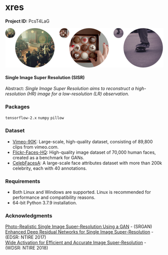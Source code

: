 # xres

**Project ID:** PcsT4LaG

![alt text](https://github.com/epochlab/xres/blob/main/sample.png)

#### Single Image Super Resolution (SISR)
Abstract: *Single Image Super Resolution aims to reconstruct a high-resolution (HR) image for a low-resolution (LR) observation.*

### Packages

`tensorflow-2.x` `numpy` `pillow`

### Dataset
- [Vimeo-90K](http://toflow.csail.mit.edu/index.html#septuplet): Large-scale, high-quality dataset, consisting of 89,800 clips from vimeo.com.<br />
- [Flickr-Faces-HQ](https://github.com/NVlabs/ffhq-dataset): High-quality image dataset of 70,000 human faces, created as a benchmark for GANs.<br />
- [CelebFacesA](https://mmlab.ie.cuhk.edu.hk/projects/CelebA.html): A large-scale face attributes dataset with more than 200k celebrity, each with 40 annotations.

### Requirements
- Both Linux and Windows are supported. Linux is recommended for performance and compatibility reasons.
- 64-bit Python 3.7.9 installation.

### Acknowledgments
[Photo-Realistic Single Image Super-Resolution Using a GAN](https://arxiv.org/pdf/1609.04802.pdf) - (SRGAN)<br />
[Enhanced Deep Residual Networks for Single Image Super-Resolution](https://arxiv.org/pdf/1707.02921.pdf) - (EDSR: NTIRE 2017)<br />
[Wide Activation for Efficient and Accurate Image Super-Resolution](https://arxiv.org/pdf/1808.08718.pdf) - (WDSR: NTIRE 2018)
